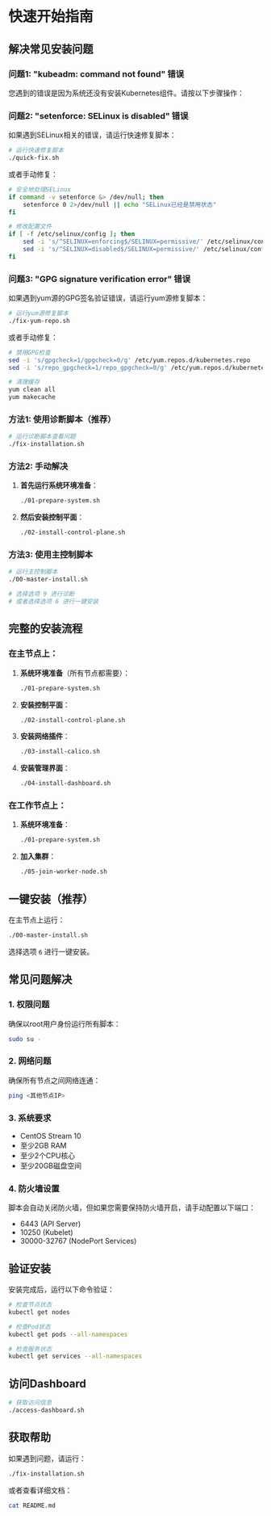 # 快速开始指南

## 解决常见安装问题

### 问题1: "kubeadm: command not found" 错误

您遇到的错误是因为系统还没有安装Kubernetes组件。请按以下步骤操作：

### 问题2: "setenforce: SELinux is disabled" 错误

如果遇到SELinux相关的错误，请运行快速修复脚本：

```bash
# 运行快速修复脚本
./quick-fix.sh
```

或者手动修复：

```bash
# 安全地处理SELinux
if command -v setenforce &> /dev/null; then
    setenforce 0 2>/dev/null || echo "SELinux已经是禁用状态"
fi

# 修改配置文件
if [ -f /etc/selinux/config ]; then
    sed -i 's/^SELINUX=enforcing$/SELINUX=permissive/' /etc/selinux/config
    sed -i 's/^SELINUX=disabled$/SELINUX=permissive/' /etc/selinux/config
fi
```

### 问题3: "GPG signature verification error" 错误

如果遇到yum源的GPG签名验证错误，请运行yum源修复脚本：

```bash
# 运行yum源修复脚本
./fix-yum-repo.sh
```

或者手动修复：

```bash
# 禁用GPG检查
sed -i 's/gpgcheck=1/gpgcheck=0/g' /etc/yum.repos.d/kubernetes.repo
sed -i 's/repo_gpgcheck=1/repo_gpgcheck=0/g' /etc/yum.repos.d/kubernetes.repo

# 清理缓存
yum clean all
yum makecache
```

### 方法1: 使用诊断脚本（推荐）

```bash
# 运行诊断脚本查看问题
./fix-installation.sh
```

### 方法2: 手动解决

1. **首先运行系统环境准备**：
   ```bash
   ./01-prepare-system.sh
   ```

2. **然后安装控制平面**：
   ```bash
   ./02-install-control-plane.sh
   ```

### 方法3: 使用主控制脚本

```bash
# 运行主控制脚本
./00-master-install.sh

# 选择选项 9 进行诊断
# 或者选择选项 6 进行一键安装
```

## 完整的安装流程

### 在主节点上：

1. **系统环境准备**（所有节点都需要）：
   ```bash
   ./01-prepare-system.sh
   ```

2. **安装控制平面**：
   ```bash
   ./02-install-control-plane.sh
   ```

3. **安装网络插件**：
   ```bash
   ./03-install-calico.sh
   ```

4. **安装管理界面**：
   ```bash
   ./04-install-dashboard.sh
   ```

### 在工作节点上：

1. **系统环境准备**：
   ```bash
   ./01-prepare-system.sh
   ```

2. **加入集群**：
   ```bash
   ./05-join-worker-node.sh
   ```

## 一键安装（推荐）

在主节点上运行：
```bash
./00-master-install.sh
```
选择选项 `6` 进行一键安装。

## 常见问题解决

### 1. 权限问题
确保以root用户身份运行所有脚本：
```bash
sudo su -
```

### 2. 网络问题
确保所有节点之间网络连通：
```bash
ping <其他节点IP>
```

### 3. 系统要求
- CentOS Stream 10
- 至少2GB RAM
- 至少2个CPU核心
- 至少20GB磁盘空间

### 4. 防火墙设置
脚本会自动关闭防火墙，但如果您需要保持防火墙开启，请手动配置以下端口：
- 6443 (API Server)
- 10250 (Kubelet)
- 30000-32767 (NodePort Services)

## 验证安装

安装完成后，运行以下命令验证：

```bash
# 检查节点状态
kubectl get nodes

# 检查Pod状态
kubectl get pods --all-namespaces

# 检查服务状态
kubectl get services --all-namespaces
```

## 访问Dashboard

```bash
# 获取访问信息
./access-dashboard.sh
```

## 获取帮助

如果遇到问题，请运行：
```bash
./fix-installation.sh
```

或者查看详细文档：
```bash
cat README.md
```
